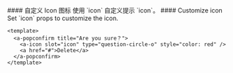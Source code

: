 <cn>
#### 自定义 Icon 图标
使用 `icon` 自定义提示 `icon`。
</cn>

<us>
#### Customize icon
Set `icon` props to customize the icon.
</us>

```tpl
<template>
  <a-popconfirm title="Are you sure？">
    <a-icon slot="icon" type="question-circle-o" style="color: red" />
    <a href="#">Delete</a>
  </a-popconfirm>
</template>
```
